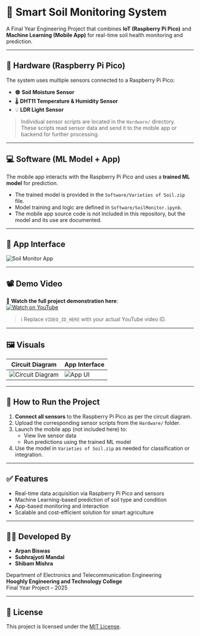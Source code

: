 # 🌱 Smart Soil Monitoring System

A Final Year Engineering Project that combines **IoT (Raspberry Pi Pico)** and **Machine Learning (Mobile App)** for real-time soil health monitoring and prediction.

---

## 🔧 Hardware (Raspberry Pi Pico)

The system uses multiple sensors connected to a Raspberry Pi Pico:

- 🟤 **Soil Moisture Sensor**
- 🌡️ **DHT11 Temperature & Humidity Sensor**
- 💡 **LDR Light Sensor**

> Individual sensor scripts are located in the `Hardware/` directory.  
> These scripts read sensor data and send it to the mobile app or backend for further processing.

---

## 💻 Software (ML Model + App)

The mobile app interacts with the Raspberry Pi Pico and uses a **trained ML model** for prediction.

- The trained model is provided in the `Software/Varieties of Soil.zip` file.
- Model training and logic are defined in `Software/SoilMonitor.ipynb`.
- The mobile app source code is not included in this repository, but the model and its use are documented.

---

## 📱 App Interface

![Soil Monitor App](https://github.com/user-attachments/assets/f488958f-4498-40bb-b22e-27a99fd33dd2)

---

## 📽️ Demo Video

🎥 **Watch the full project demonstration here**:  
[![Watch on YouTube](https://img.youtube.com/vi/VIDEO_ID_HERE/0.jpg)](https://www.youtube.com/watch?v=VIDEO_ID_HERE)

> ℹ️ Replace `VIDEO_ID_HERE` with your actual YouTube video ID.

---

## 🖼️ Visuals

| Circuit Diagram | App Interface |
|-----------------|----------------|
| ![Circuit Diagram](https://github.com/user-attachments/assets/112bac72-8571-49c5-a52c-886eb62c75e9) | ![App UI](https://github.com/user-attachments/assets/c48e4985-830b-4291-acbf-1e708117e7bc) |

---

## 🚀 How to Run the Project

1. **Connect all sensors** to the Raspberry Pi Pico as per the circuit diagram.
2. Upload the corresponding sensor scripts from the `Hardware/` folder.
3. Launch the mobile app (not included here) to:
   - View live sensor data
   - Run predictions using the trained ML model
4. Use the model in `Varieties of Soil.zip` as needed for classification or integration.

---

## ✅ Features

- Real-time data acquisition via Raspberry Pi Pico and sensors
- Machine Learning-based prediction of soil type and condition
- App-based monitoring and interaction
- Scalable and cost-efficient solution for smart agriculture

---

## 👨‍💻 Developed By

- **Arpan Biswas**
- **Subhrajyoti Mandal**
- **Shibam Mishra**

Department of Electronics and Telecommunication Engineering  
**Hooghly Engineering and Technology College**  
Final Year Project – 2025

---

## 📄 License

This project is licensed under the [MIT License](LICENSE).


